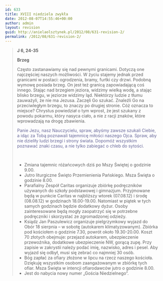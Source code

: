 ```yaml
---
id: 633
title: XVIII niedziela zwykła
date: 2012-08-07T14:55:46+00:00
author: admin
layout: revision
guid: http://anielaolsztynek.pl/2012/08/631-revision-2/
permalink: /2012/08/631-revision-2/
---
```

>  **J 6, 24-35**
> 
> **Brzeg**
> 
> Często zastanawiamy się nad pewnymi granicami. Dotyczą one najczęściej naszych możliwości. W życiu stajemy jednak przed granicami w postaci: ogrodzenia, bramy, furtki czy drzwi. Podobną wymowę posiada brzeg. On jest też granicą zapowiadającą coś innego. Stając nad brzegiem jeziora, widzimy wielką wodę, a stając blisko brzegu, w jeziorze widzimy ląd. Niektórzy ludzie z tłumu zauważyli, że nie ma Jezusa. Zaczęli Go szukać. Znaleźli Go na przeciwległym brzegu, to znaczy po drugiej stronie. Cóż oznacza to miejsce? Chrystus powiedział o tym wprost, że jest szukany z powodu pokarmu, który nasyca ciało, a nie z racji znaków, które wprowadzają na drogę zbawienia.
> 
> <span style="color: #666699;">Panie Jezu, nasz Nauczycielu, spraw, abyśmy zawsze szukali Ciebie, a idąc za Tobą poznawali tajemnicę miłości naszego Ojca. Spraw, aby nie dzieliły ludzi brzegi i strony świata. Dopomóż wszystkim poznawać znaki czasu, a nie tylko zabiegać o chleb do sytości.</span>
> 
> <span style="color: #666699;"><br /> </span>
> 
>   * <span style="font-style: normal;">Zmiana tajemnic różańcowych dziś po Mszy Świętej o godzinie 9.00.</span>
>   * <span style="font-style: normal;">Jutro liturgiczne Święto Przemienienia Pańskiego. Msza Święta o godzinie 8.00.</span>
>   * <span style="font-style: normal;">Parafialny Zespół Caritas organizuje zbiórkę podręczników używanych do szkoły podstawowej i gimnazjum. Przyjmowane będą w punkcie Caritas w najbliższy wtorek (07.08.12) i środę (08.08.12) w godzinach 18.00-19.00. Natomiast w piątek w tych samych godzinach będzie dodatkowy dyżur. Osoby zainteresowane będą mogły zaopatrzyć się w potrzebne podręczniki i skorzystać ze zgromadzonej odzieży.</span>
>   * <span style="font-style: normal;">Ksiądz Jan Paszulewicz organizuje pielgrzymkowy wyjazd do Obór 18 sierpnia &#8211; w sobotę (autokarem klimatyzowanym). Zbiórka pod kościołem o godzinie 7.30, powrót około 19.30-20.00. Koszt 70 złotych obejmuje: przejazd autokarem, ubezpieczenie przewoźnika, dodatkowe ubezpieczenie NW, gorącą zupę. Przy zapisie w zakrystii należy podać imię, nazwisko, adres i pesel. Aby wyjazd się odbył, musi się zebrać co najmniej 30 osób.</span>
>   * <span style="font-style: normal;">Bóg zapłać za ofiary złożone w lipcu na rzecz naszego kościoła. Dziękuję wszystkim osobom zaangażowanym w zbiórkę tych ofiar. Msza Święta w intencji ofiarodawców jutro o godzinie 8.00.</span>
>   * <span style="font-style: normal;">Jest do nabycia nowy numer &#8222;Gościa Niedzielnego&#8221;.</span>

<span style="color: #666699;"><br /> </span>